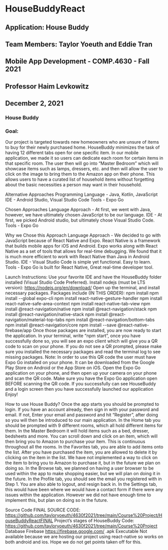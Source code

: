 ﻿# HouseBuddyReact
## Application: House Buddy
## Team Members: Taylor Yoeuth and Eddie Tran
## Mobile App Development - COMP.4630 - Fall 2021
## Professor Haim Levkowitz
## December 2, 2021
### House Buddy
### Goal:
Our project is targeted towards new homeowners who are unsure of items to buy for their newly purchased home. HouseBuddy minimizes the task of having 12 different tabs open for one specific item. In our mobile application, we made it so users can dedicate each room for certain items in that specific room. The user then will go into “Master Bedroom” which will showcase items such as lamps, dressers, etc. and then will allow the user to click on the image to bring them to the Amazon app on their phone. This allows users to have a curated list of household items without forgetting about the basic necessities a person may want in their household.

Alternative Approaches
Programming Language - Java, Kotlin, JavaScript
IDE - Android Studio, Visual Studio Code
Tools - Expo Go
	
Chosen Approaches
Language Approach - At first, we went with Java, however, we have ultimately chosen JavaScript to be our language.
IDE - At first, we picked Android studio, but ultimately chose Visual Studio Code.
Tools - Expo Go

Why we Chose this Approach
Language Approach - We decided to go with JavaScript because of React Native and Expo. React Native is a framework that builds mobile apps for iOS and Android. Expo works along with React Native as a set of tools that allows for real-time debugging. We found that it is much more efficient to work with React Native than Java in Android Studio.
IDE - Visual Studio Code is simple yet functional. Easy to learn.
Tools - Expo Go is built for React Native, Great real-time developer tool.

Launch Instructions:
Use your favorite IDE and have the HouseBuddy folder installed (Visual Studio Code Preferred).
Install nodejs (must be LTS version): https://nodejs.org/en/download/ 
Open up the terminal, and install necessary packages.
Packages include (IN THIS ORDER): 
npm install
npm install --global expo-cli
npm install react-native-gesture-handler
npm install react-native-safe-area-context
npm install react-native-tab-view
npm install @react-navigation/native 
npm install @react-navigation/stack
npm install @react-navigation/native-stack
npm install @react-navigation/material-top-tabs
npm install @react-navigation/bottom-tabs
npm install @react-navigation/core
npm install --save @react-native-firebase/app
Once those packages are installed, you are now ready to start the application.
In your terminal, write “npm start”, once you have successfully done so, you will see an expo client which will give you a QR code to scan on your phone. 
If you do not see a QR prompted, please make sure you installed the necessary packages and read the terminal log to see missing packages. 
Note: In order to use this QR code the user must have Expo Go installed on your phone. It can be downloaded from the Google Play Store on Android or the App Store on iOS. 
Open the Expo Go application on your phone, and then open up your camera on your phone and scan the QR code. Make sure you have the Expo Go application open BEFORE scanning the QR code. 
If you successfully can see HouseBuddy and a login screen then you have successfully launched our application
Enjoy!

How to use House Buddy?
Once the app starts you should be prompted to login. If you have an account already, then sign in with your password and email. If not, Enter your email and password and hit “Register”, after doing so you will then be introduced to our main application. 
In the Home tab you should be prompted with 9 different rooms, which all hold different items for them. In the Master Bedroom it will hold items such as a bed, dresser, bedsheets and more. You can scroll down and click on an item, which will then bring you to Amazon to purchase your item. This is continuous throughout all the rooms.
In the Favorites tab, you are able to add items onto the list. After you have purchased the item, you are allowed to delete it by clicking on the item in the list. We have not implemented a way to click on the item to bring you to Amazon to purchase it, but in the future we plan on doing so.
In the Browse tab, we planned on having a user browser to be used within the app to make shopping easier, but we will plan on doing it in the future.
In the Profile tab, you should see the email you registered with in Step 1. You are also able to logout, and resign back in. 
In the Settings tab, this would have been where we would have a contact form if there were any issues within the application. However we did not have enough time to implement this, but plan on doing so in the future. 

Source Code
FINAL SOURCE CODE: https://github.com/tayloryoeuth/4630f2021/tree/main/Course%20Project/HouseBuddyReactFINAL
Project’s stages of HouseBuddy Code: https://github.com/tayloryoeuth/4630f2021/tree/main/Course%20Project
Database
Firebase
https://firebase.google.com/
.apk Executable
Not available because we are hosting our project using react-native so works on both android and ios. Hope we do not get points taken off for this.

